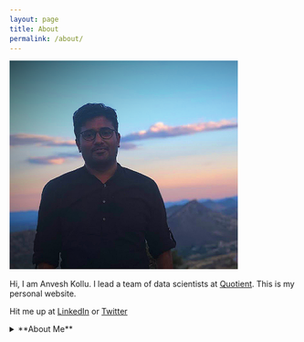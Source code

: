 ```yaml
---
layout: page
title: About
permalink: /about/
---
```

<img src="/assets/anvesh2.png" alt="drawing" width="400"/>

Hi, I am Anvesh Kollu. I lead a team of data scientists at [Quotient](https://quotient.com). This is my personal website.


Hit me up at [LinkedIn](https://linkedin.com/in/kanvesh) or [Twitter](https://twitter.com/decentgrad)


<details><summary>**About Me**</summary>


Hi, I am _Anvesh Kollu_. I lead a team of data scientists at [Quotient](https://quotient.com). This is my personal website.



</details>
